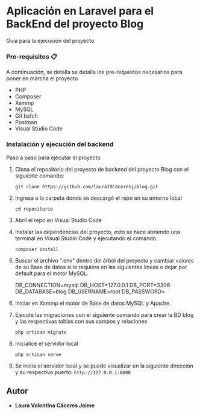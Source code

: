 #  Aplicación  en Laravel para el BackEnd del proyecto Blog

Guía para la ejecución del proyecto

### Pre-requisitos 📋

A continuación, se detalla  se detalla los pre-requisitos necesarios para poner en marcha el proyecto

* PHP
* Composer
* Xammp
* MySQL
* Git batch
* Postman
* Visual Studio Code

### Instalación y ejecución del backend

Paso a paso para ejecutar el proyecto

 1. Clona el repositorio del proyecto de backend del proyecto Blog con el siguiente comando:
    ```
    git clone https://github.com/laura19Caceresj/blog.git
    ```
 4. Ingresa a la carpeta donde se descargó el repo en su entorno local
    ```
    cd repositorio
    ```
 6. Abril el repo en Visual Studio Code
    
 5. Instalar las dependencias del proyecto, esto se hace abriendo una terminal en Visual Studio Code y ejecutando el comando
    ```
    composer install
    ```
 5. Buscar el archivo ".env" dentro del árbol del proyecto y cambiar valores de su Base de datos si lo requiere en las siguientes lineas o dejar por default para el motor MySQL.

    DB_CONNECTION=mysql
    DB_HOST=127.0.0.1
    DB_PORT=3306
    DB_DATABASE=blog
    DB_USERNAME=root
    DB_PASSWORD=
    
 7. Iniciar en Xammp el motor de Base de datos MySQL y Apache.
 8. Ejecute las migraciones con el siguiente comando para crear la BD blog y las respectivas tablas con sus campos y relaciones
    ```
    php artisan migrate
    ```
 9. Inicialice el servidor local
    ```
    php artisan serve
    ```
 10. Se inicia el servidor local y se puede visualizar en la siguiente dirección y su respectivo puerto:
    ```
    http://127.0.0.1:8000
    ```
    
## Autor

* **Laura Valentina Cáceres Jaime**
